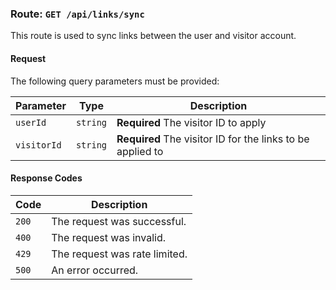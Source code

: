 ### Route: `GET /api/links/sync`

This route is used to sync links between the user and visitor account.

#### Request

The following query parameters must be provided:

| Parameter | Type | Description                                                      |
| --------- | ---- | ---------------------------------------------------------------- |
| `userId` | `string` | **Required** The visitor ID to apply                          |
| `visitorId` | `string` | **Required** The visitor ID for the links to be applied to |

#### Response Codes

| Code  | Description                        |
| ----- | ---------------------------------- |
| `200` | The request was successful.        |
| `400` | The request was invalid.           |
| `429` | The request was rate limited.      |
| `500` | An error occurred.                 |